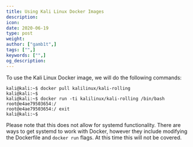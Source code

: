 ```yaml
---
title: Using Kali Linux Docker Images
description:
icon:
date: 2020-06-19
type: post
weight:
author: ["gamb1t",]
tags: ["",]
keywords: ["",]
og_description:
---
```

To use the Kali Linux Docker image, we will do the following commands:

```
kali@kali:~$ docker pull kalilinux/kali-rolling
kali@kali:~$
kali@kali:~$ docker run -ti kalilinux/kali-rolling /bin/bash
root@e4ae79503654:/
root@e4ae79503654:/ exit
kali@kali:~$
```
Please note that this does not allow for systemd functionality. There are ways to get systemd to work with Docker, however they include modifying the Dockerfile and `docker run` flags. At this time this will not be covered.
